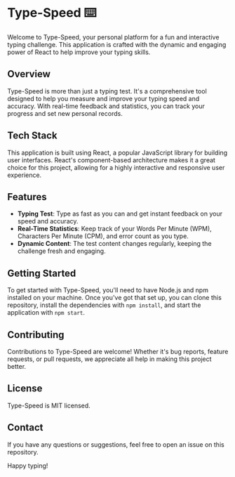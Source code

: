 # Type-Speed ⌨️

Welcome to Type-Speed, your personal platform for a fun and interactive typing challenge. This application is crafted with the dynamic and engaging power of React to help improve your typing skills.

## Overview

Type-Speed is more than just a typing test. It's a comprehensive tool designed to help you measure and improve your typing speed and accuracy. With real-time feedback and statistics, you can track your progress and set new personal records.

## Tech Stack

This application is built using React, a popular JavaScript library for building user interfaces. React's component-based architecture makes it a great choice for this project, allowing for a highly interactive and responsive user experience.

## Features

- **Typing Test**: Type as fast as you can and get instant feedback on your speed and accuracy.
- **Real-Time Statistics**: Keep track of your Words Per Minute (WPM), Characters Per Minute (CPM), and error count as you type.
- **Dynamic Content**: The test content changes regularly, keeping the challenge fresh and engaging.

## Getting Started

To get started with Type-Speed, you'll need to have Node.js and npm installed on your machine. Once you've got that set up, you can clone this repository, install the dependencies with `npm install`, and start the application with `npm start`.

## Contributing

Contributions to Type-Speed are welcome! Whether it's bug reports, feature requests, or pull requests, we appreciate all help in making this project better.

## License

Type-Speed is MIT licensed.

## Contact

If you have any questions or suggestions, feel free to open an issue on this repository.

Happy typing!
